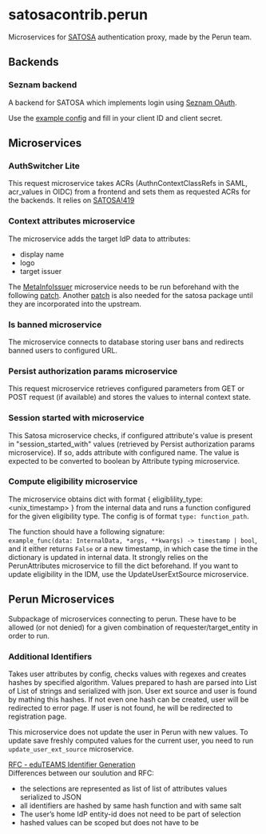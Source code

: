 # satosacontrib.perun

Microservices for [SATOSA](https://github.com/IdentityPython/SATOSA) authentication
proxy, made by the Perun team.

## Backends

### Seznam backend

A backend for SATOSA which implements login using [Seznam OAuth](https://partner.seznam.cz/seznam-oauth/).

Use the [example config](./example/plugins/backends/seznam.yaml) and fill in your client ID and client secret.

## Microservices

### AuthSwitcher Lite

This request microservice takes ACRs (AuthnContextClassRefs in SAML, acr_values in OIDC) from a frontend
and sets them as requested ACRs for the backends. It relies on [SATOSA!419](https://github.com/IdentityPython/SATOSA/pull/419)

### Context attributes microservice

The microservice adds the target IdP data to attributes:

- display name
- logo
- target issuer

The [MetaInfoIssuer](https://github.com/SUNET/swamid-satosa/blob/main/src/swamid_plugins/metainfo/metainfo.py)
microservice needs to be run beforehand with the following [patch](https://github.com/SUNET/swamid-satosa/compare/main...kofzera:swamid-satosa:add_collector_metadata.patch).
Another [patch](https://github.com/IdentityPython/SATOSA/compare/master...kofzera:SATOSA:decorate_context_with_metadata.patch) is
also needed for the satosa package until they are incorporated into the upstream.

### Is banned microservice

The microservice connects to database storing user bans and redirects banned users to configured URL.

### Persist authorization params microservice

This request microservice retrieves configured parameters from GET or POST request (if available) and
stores the values to internal context state.

### Session started with microservice

This Satosa microservice checks, if configured attribute's value is present
in "session_started_with" values (retrieved by Persist authorization params microservice).
If so, adds attribute with configured name. The value is expected to be converted
to boolean by Attribute typing microservice.

### Compute eligibility microservice

The microservice obtains dict with format { eligiblility_type: <unix_timestamp> }
from the internal data and runs a function configured for the
given eligibility type. The config is of format `type: function_path`.

The function should have a following signature:  
`example_func(data: InternalData, *args, **kwargs) -> timestamp | bool`, and it either returns `False` or
a new timestamp, in which case the time in the dictionary is
updated in internal data. It strongly relies on the PerunAttributes microservice to fill the dict
beforehand. If you want to update eligibility in the IDM, use the UpdateUserExtSource microservice.

## Perun Microservices

Subpackage of microservices connecting to perun. These have to be allowed (or not
denied) for
a given combination of requester/target_entity in order to run.

### Additional Identifiers

Takes user attributes by config, checks values with regexes and creates hashes by
specified algorithm. Values prepared to hash are parsed into List of List of strings and
serialized with json. User ext source and user is found by mathing this hashes.
If not even one hash can be created, user will be redirected to error page.
If user is not found, he will be redirected to registration page.

This microservice does not update the user in Perun with new values. To update save freshly computed values for the
current user, you need to run `update_user_ext_source` microservice.

[RFC - eduTEAMS Identifier Generation](https://docs.google.com/document/d/1UwnEnzFG6SM9cv6gx1AsjDXw09ZkUmkyl-NqcXg0OVo/edit#heading=h.y5g6a74d5ukn) <br/>
Differences between our soulution and RFC:

- the selections are represented as list of list of attributes values serialized to JSON
- all identifiers are hashed by same hash function and with same salt
- The user’s home IdP entity-id does not need to be part of selection
- hashed values can be scoped but does not have to be
